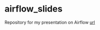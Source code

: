 # airflow_slides

Repository for my presentation on Airflow
[url](https://userimack.github.io/airflow_slides/airflow_slides/#/)
